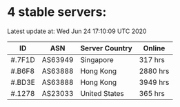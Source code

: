 # 4 stable servers:

Latest update at: Wed Jun 24 17:10:09 UTC 2020

| ID | ASN | Server Country | Online |
| -- | --- | -------------- | ------ |
| #.7F1D | AS63949 | Singapore | 317 hrs |
| #.B6F8 | AS63888 | Hong Kong | 2880 hrs |
| #.BD3E | AS63888 | Hong Kong | 3949 hrs |
| #.1278 | AS23033 | United States | 365 hrs |

